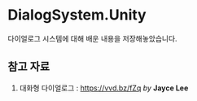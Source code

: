 # DialogSystem.Unity
다이얼로그 시스템에 대해 배운 내용을 저장해놓았습니다.  
## 참고 자료  
1) 대화형 다이얼로그 : https://vvd.bz/fZq _by_ __Jayce Lee__  
